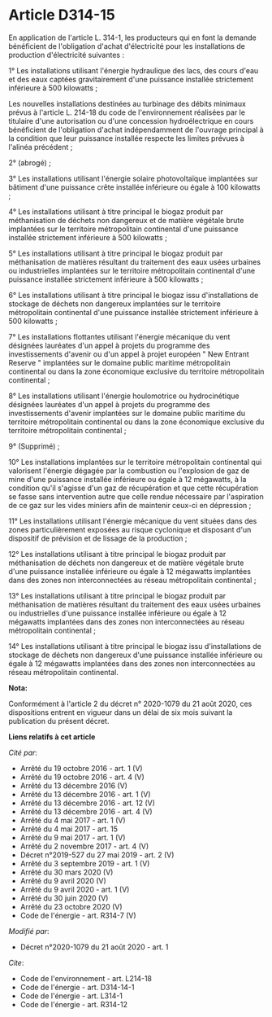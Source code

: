 # Article D314-15

En application de l'article L. 314-1, les producteurs qui en font la demande bénéficient de l'obligation d'achat
d'électricité pour les installations de production d'électricité suivantes :

1° Les installations utilisant l'énergie hydraulique des lacs, des cours d'eau et des eaux captées gravitairement d'une
puissance installée strictement inférieure à 500 kilowatts ;

Les nouvelles installations destinées au turbinage des débits minimaux prévus à l'article L. 214-18 du code de
l'environnement réalisées par le titulaire d'une autorisation ou d'une concession hydroélectrique en cours bénéficient de
l'obligation d'achat indépendamment de l'ouvrage principal à la condition que leur puissance installée respecte les limites
prévues à l'alinéa précédent ;

2° (abrogé) ;

3° Les installations utilisant l'énergie solaire photovoltaïque implantées sur bâtiment d'une puissance crête installée
inférieure ou égale à 100 kilowatts ;

4° Les installations utilisant à titre principal le biogaz produit par méthanisation de déchets non dangereux et de matière
végétale brute implantées sur le territoire métropolitain continental d'une puissance installée strictement inférieure à 500
kilowatts ;

5° Les installations utilisant à titre principal le biogaz produit par méthanisation de matières résultant du traitement des
eaux usées urbaines ou industrielles implantées sur le territoire métropolitain continental d'une puissance installée
strictement inférieure à 500 kilowatts ;

6° Les installations utilisant à titre principal le biogaz issu d'installations de stockage de déchets non dangereux
implantées sur le territoire métropolitain continental d'une puissance installée strictement inférieure à 500 kilowatts ;

7° Les installations flottantes utilisant l'énergie mécanique du vent désignées lauréates d'un appel à projets du programme
des investissements d'avenir ou d'un appel à projet européen " New Entrant Reserve " implantées sur le domaine public
maritime métropolitain continental ou dans la zone économique exclusive du territoire métropolitain continental ;

8° Les installations utilisant l'énergie houlomotrice ou hydrocinétique désignées lauréates d'un appel à projets du programme
des investissements d'avenir implantées sur le domaine public maritime du territoire métropolitain continental ou dans la
zone économique exclusive du territoire métropolitain continental ;

9° (Supprimé) ;

10° Les installations implantées sur le territoire métropolitain continental qui valorisent l'énergie dégagée par la
combustion ou l'explosion de gaz de mine d'une puissance installée inférieure ou égale à 12 mégawatts, à la condition qu'il
s'agisse d'un gaz de récupération et que cette récupération se fasse sans intervention autre que celle rendue nécessaire par
l'aspiration de ce gaz sur les vides miniers afin de maintenir ceux-ci en dépression ;

11° Les installations utilisant l'énergie mécanique du vent situées dans des zones particulièrement exposées au risque
cyclonique et disposant d'un dispositif de prévision et de lissage de la production ;

12° Les installations utilisant à titre principal le biogaz produit par méthanisation de déchets non dangereux et de matière
végétale brute d'une puissance installée inférieure ou égale à 12 mégawatts implantées dans des zones non interconnectées au
réseau métropolitain continental ;

13° Les installations utilisant à titre principal le biogaz produit par méthanisation de matières résultant du traitement des
eaux usées urbaines ou industrielles d'une puissance installée inférieure ou égale à 12 mégawatts implantées dans des zones
non interconnectées au réseau métropolitain continental ;

14° Les installations utilisant à titre principal le biogaz issu d'installations de stockage de déchets non dangereux d'une
puissance installée inférieure ou égale à 12 mégawatts implantées dans des zones non interconnectées au réseau métropolitain
continental.

**Nota:**

Conformément à l'article 2 du décret n° 2020-1079 du 21 août 2020, ces dispositions entrent en vigueur dans un délai de six
mois suivant la publication du présent décret.

**Liens relatifs à cet article**

_Cité par_:

  - Arrêté du 19 octobre 2016 - art. 1 (V)
  - Arrêté du 19 octobre 2016 - art. 4 (V)
  - Arrêté du 13 décembre 2016 (V)
  - Arrêté du 13 décembre 2016 - art. 1 (V)
  - Arrêté du 13 décembre 2016 - art. 12 (V)
  - Arrêté du 13 décembre 2016 - art. 4 (V)
  - Arrêté du 4 mai 2017 - art. 1 (V)
  - Arrêté du 4 mai 2017 - art. 15
  - Arrêté du 9 mai 2017 - art. 1 (V)
  - Arrêté du 2 novembre 2017 - art. 4 (V)
  - Décret n°2019-527 du 27 mai 2019 - art. 2 (V)
  - Arrêté du 3 septembre 2019 - art. 1 (V)
  - Arrêté du 30 mars 2020 (V)
  - Arrêté du 9 avril 2020 (V)
  - Arrêté du 9 avril 2020 - art. 1 (V)
  - Arrêté du 30 juin 2020 (V)
  - Arrêté du 23 octobre 2020 (V)
  - Code de l'énergie - art. R314-7 (V)

_Modifié par_:

  - Décret n°2020-1079 du 21 août 2020 - art. 1

_Cite_:

  - Code de l'environnement - art. L214-18
  - Code de l'énergie - art. D314-14-1
  - Code de l'énergie - art. L314-1
  - Code de l'énergie - art. R314-12
